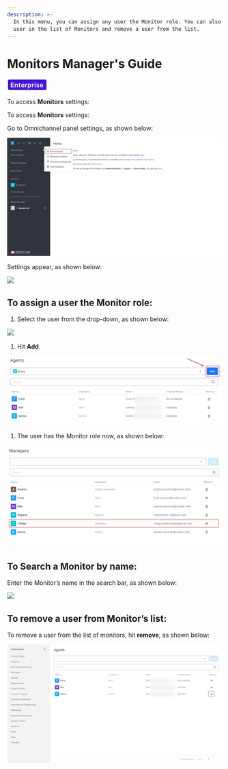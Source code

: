```yaml
---
description: >-
  In this menu, you can assign any user the Monitor role. You can also search a
  user in the list of Monitors and remove a user from the list.
---
```


# Monitors Manager's Guide

![](../../.gitbook/assets/2021-06-10_22-31-38%20%283%29%20%283%29%20%283%29.jpg)

To access **Monitors** settings:

To access **Monitors** settings:

Go to Omnichannel panel settings, as shown below:

![](../../.gitbook/assets/0%20%288%29%20%285%29%20%285%29%20%285%29%20%285%29%20%285%29%20%284%29%20%284%29%20%281%29%20%2811%29.png)

Settings appear, as shown below:

![](../../.gitbook/assets/1%20%286%29.png)

## **To assign a user the Monitor role:**

1. Select the user from the drop-down, as shown below:

![](../../.gitbook/assets/2%20%286%29.png)

1. Hit **Add**.

![](../../.gitbook/assets/3%20%285%29.png)

1. The user has the Monitor role now, as shown below:

![](../../.gitbook/assets/4%20%284%29.png)

## **To Search a Monitor by name:**

Enter the Monitor’s name in the search bar, as shown below:

![](../../.gitbook/assets/5%20%286%29.png)

## **To remove a user from Monitor’s list:**

To remove a user from the list of monitors, hit **remove**, as shown below:

![](../../.gitbook/assets/6%20%284%29.png)

